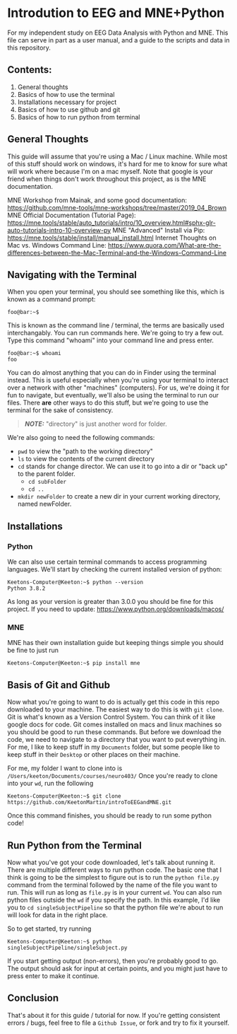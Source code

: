# Introdution to EEG and MNE+Python
For my independent study on EEG Data Analysis with Python and MNE.
This file can serve in part as a user manual, and a guide to the scripts and data in this repository.

## Contents:
1. General thoughts
3. Basics of how to use the terminal
1. Installations necessary for project
2. Basics of how to use github and git
4. Basics of how to run python from terminal

## General Thoughts
This guide will assume that you're using a Mac / Linux machine. While most of this stuff should work on windows, it's hard for me to know for sure what will work where because I'm on a mac myself. Note that google is your friend when things don't work throughout this project, as is the MNE documentation. 

MNE Workshop from Mainak, and some good documentation: https://github.com/mne-tools/mne-workshops/tree/master/2019_04_Brown
MNE Official Documentation (Tutorial Page): https://mne.tools/stable/auto_tutorials/intro/10_overview.html#sphx-glr-auto-tutorials-intro-10-overview-py
MNE "Advanced" Install via Pip: https://mne.tools/stable/install/manual_install.html
Internet Thoughts on Mac vs. Windows Command Line: https://www.quora.com/What-are-the-differences-between-the-Mac-Terminal-and-the-Windows-Command-Line

## Navigating with the Terminal
When you open your terminal, you should see something like this, which is known as a command prompt:
```console
foo@bar:~$
```
This is known as the command line / terminal, the terms are basically used interchangably. You can run commands here. We're going to try a few out. Type this command "whoami" into your command line and press enter.
```console
foo@bar:~$ whoami
foo
```
You can do almost anything that you can do in Finder using the terminal instead. This is useful especially when you're using your terminal to interact over a network with other "machines" (computers). For us, we're doing it for fun to navigate, but eventually, we'll also be using the terminal to run our files. There **are** other ways to do this stuff, but we're going to use the terminal for the sake of consistency. 

> **_NOTE:_**  "directory" is just another word for folder.

We're also going to need the following commands:
- `pwd` to view the "path to the working directory"
- `ls` to view the contents of the current directory
- `cd` stands for change director. We can use it to go into a dir or "back up" to the parent folder.
    - `cd subFolder`
    - `cd ..`
- `mkdir newFolder` to create a new dir in your current working directory, named newFolder.

## Installations

### Python
We can also use certain terminal commands to access programming languages. We'll start by checking the current installed version of python:
```console
Keetons-Computer@Keeton:~$ python --version
Python 3.8.2
```
As long as your version is greater than 3.0.0 you should be fine for this project. If you need to update: https://www.python.org/downloads/macos/

### MNE
MNE has their own installation guide but keeping things simple you should be fine to just run
```console
Keetons-Computer@Keeton:~$ pip install mne
```

## Basis of Git and Github
Now what you're going to want to do is actually get this code in this repo downloaded to your machine. The easiest way to do this is with `git clone`.
Git is what's known as a Version Control System. You can think of it like google docs for code. Git comes installed on macs and linux machines so you should be good to run these commands. But before we download the code, we need to navigate to a directory that you want to put everything in. For me, I like to keep stuff in my `Documents` folder, but some people like to keep stuff in their `Desktop` or other places on their machine.

For me, my folder I want to clone into is `/Users/keeton/Documents/courses/neuro403/`
Once you're ready to clone into your `wd`, run the following
```console
Keetons-Computer@Keeton:~$ git clone https://github.com/KeetonMartin/introToEEGandMNE.git
```
Once this command finishes, you should be ready to run some python code!

## Run Python from the Terminal
Now what you've got your code downloaded, let's talk about running it. There are multiple different ways to run python code. The basic one that I think is going to be the simplest to figure out is to run the `python file.py` command from the terminal followed by the name of the file you want to run. This will run as long as `file.py` is in your current `wd`. You can also run python files outside the `wd` if you specify the path. In this example, I'd like you to `cd singleSubjectPipeline` so that the python file we're about to run will look for data in the right place.

So to get started, try running
```console
Keetons-Computer@Keeton:~$ python singleSubjectPipeline/singleSubject.py
```
If you start getting output (non-errors), then you're probably good to go. The output should ask for input at certain points, and you might just have to press enter to make it continue. 

## Conclusion
That's about it for this guide / tutorial for now. If you're getting consistent errors / bugs, feel free to file a `Github Issue`, or fork and try to fix it yourself. 